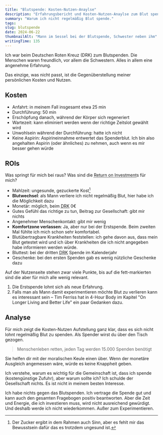```yaml
---
title: "Blutspende: Kosten-Nutzen-Anaylse"
description: "Erfahrungsbericht und Kosten-Nutzen-Anaylse zum Blut spenden beim Deutschen Roten Kreuz"
summary: "Warum ich nicht regelmäßig Blut spende."
tags:
slug: blutspende
date: 2024-06-22
thumbnailAlt: "Mann im Sessel bei der Blutspende, Schwester neben ihm"
writingTime: 135
---
```


Ich war beim Deutschen Roten Kreuz (DRK) zum Blutspenden.
Die Menschen waren freundlich, vor allem die Schwestern.
Alles in allem eine angenehme Erfahrung.

Das einzige, was nicht passt, ist die Gegenüberstellung meiner persönlichen
Kosten und Nutzen.

## Kosten

- Anfahrt: in meinem Fall insgesamt etwa 25 min
- Durchführung: 50 min
- Erschöpfung danach, während der Körper sich regeneriert
- Wartezeit: kann eliminiert werden wenn der richtige Zeitslot gewählt wird
- Unwohlsein während der Durchführung: hatte ich nicht
- Keine Aspirin: Aspirineinnahme entwertet das Spenderblut.
Ich bin also angehalten Aspirin (oder ähnliches) zu nehmen, auch wenn es mir
besser gehen würde

## ROIs

Was springt für mich bei raus?
Was sind die <abbr title="Ertrag eine Investition">Return on Investment</abbr>s für mich?

- Mahlzeit: ungesunde, gezuckerte Kost[^zucker]
- **Blutwechsel**: als Mann verliere ich nicht regelmäßig Blut, hier habe ich
die Möglichkeit dazu
- Monetär: möglich, beim <abbr title="Deutsches Rotes Kreuz">DRK</abbr> 0€
- Gutes Gefühl das richtige zu tun, Beitrag zur Gesellschaft: gibt mir nichts
- Angenehmer Menschenkontakt: gibt mir wenig
- **Komfortzone verlassen**: Ja, aber nur bei der Erstspende.
Beim zweiten Mal fühlte ich mich schon sehr komfortabel.
- Blutübertragbare Krankheiten feststellen: ich gehe davon aus, dass mein
Blut getestet wird und ich über Krankheiten die ich nicht angegeben habe
informieren werden würde.
- Bluttest: bei der dritten <abbr title="Deutsches Rotes Kreuz">DRK</abbr> Spende im Kalenderjahr
- Geschenke: bei den ersten Spenden gab es wenig nützliche Geschenke dazu

[^zucker]: Der Zucker ergibt in dem Rahmen auch Sinn, aber es fehlt mir das
Bewusstsein dafür das es trotzdem ungesund ist.

Auf der Nutzenseite stehen zwar viele Punkte, bis auf die fett-markierten
sind die aber für mich alle wenig relevant.

1. Die Erstspende lohnt sich als neue Erfahrung.
2. Falls man als Mann damit experimentieren möchte Blut zu verlieren kann
es interessant sein – Tim Ferriss hat in 4-Hour Body im Kapitel "On Longer
Living and Better Life" ein paar Gedanken dazu.

## Analyse

Für mich zeigt die Kosten-Nutzen Aufstellung ganz klar, dass es sich nicht
lohnt regelmäßig Blut zu spenden.
Als Spender wirst du über den Tisch gezogen.

> Menschenleben retten, jeden Tag werden 15.000 Spenden benötigt

Sie helfen dir mit der moralischen Keule einen über.
Wenn der monetäre Ausgleich angemessen wäre, würde es keine Knappheit geben.

Ich verstehe, warum es wichtig für die Gemeinschaft ist, dass ich spende
(kostengünstige Zufuhr), aber warum sollte ich?
Ich schulde der Gesellschaft nichts.
Es ist nicht in meinem besten Interesse.

Ich habe nichts gegen das Blutspenden.
Ich vertrage die Spende gut und kann auch den gesamten Fragebogen positiv
beantworten.
Aber die Zeit und Energie, die ich investieren muss, wird nicht ausreichend
gewürdigt.
Und deshalb werde ich nicht wiederkommen.
Außer zum Experimentieren.
